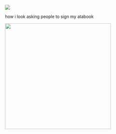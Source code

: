 ![](https://komarev.com/ghpvc/?username=piercedskin&color=AD2B5F&label=witnesses&base=1000) 

how i look asking people to sign my atabook


<img src="https://71781816.carrd.co/assets/images/image11.jpg?v=4b58b513" width="350" length="350">

